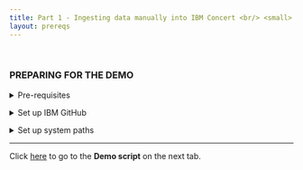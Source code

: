 ```yaml
---
title: Part 1 - Ingesting data manually into IBM Concert <br/> <small> <i> Tech Sales enablement </i> </small>
layout: prereqs
---
```


<span id="top"></span>

<br/>

### **PREPARING FOR THE DEMO**

<details markdown="1">

<summary>Pre-requisites</summary>

<!--On this slide are the pre-requisites you will need before starting this demo.

First, you should have an instance of IBM Concert deployed on either SaaS, VM or OpenShift. For this instance, you will need the IP address, username and password credentials, or an API key/token for authentication.

Second, you will need an IDE or code editor. For this demo, we will use Visual Studio Code.

Third, you will need to download the helper scripts provided for running this demo from IBM GitHub. There are two options for downloading the code. First, you can download the code in Visual Studio Code using the 'git clone' command without needing an SSH key. Second, you can set up an SSH key for your IBM GitHub account and use that to download the code to your machine.-->

<p>• IBM Concert (SaaS, VM or OCP). You will need:</p>
<p style="text-indent: 30px;">- IP address</p>
<p style="text-indent: 30px;">- Credentials</p>
<p style="text-indent: 60px;">○ Option 1: API key/token (preferred)</p>
<p style="text-indent: 60px;">○ Option 2: Username/password</p>
<p>• Visual Studio Code (recommended) or other code editor</p>
<p>• Custom utility scripts for this demo, downloaded from IBM GitHub</p>
<p style="text-indent: 30px;">- Option 1: Log in to IBM GitHub in Visual Studio Code to download without SSH key</p>
<p style="text-indent: 30px;">- Option 2: Set up SSH key and download on your terminal or Visual Studio Code</p>

</details>

<p/>

<details markdown="1">

<summary>Set up IBM GitHub</summary>

To manually ingest data into Concert, you will need 1) The Concert Toolkit and 2) a set of helper scripts. We’ve created these helper scripts to help train you on how to use the Concert Toolkit.

In order to download the helper scripts, you’ll need to set up Github access.

<inline-notification text="If you’re logged into your IBM GitHub account in Visual Studio Code, you can download the code without a key. If you are not logged in or prefer to use a different IDE, then an SSH key pair is required to download the code."></inline-notification>

1. Generate an SSH Key Pair. <br/><br/> <code class="code-block"> cd .ssh <br/> ssh-keygen -t rsa -b 4096 -C "your_email@ibm.com" -f mycorporate_key </code>

2. Add your SSH Key to the SSH agent. <br/><br/> <code class="code-block"> eval "$(ssh-agent -s)" && ssh-add mycorporate_key </code> 

3. Copy the SSH public key. <br/><br/> <code class="code-block"> cat mycorporate_key.pub </code>

4. Add the SSH key to your GitHub Enterprise account: <br/> • Go to your <a href="https://github.ibm.com/" target="_blank" rel="noreferrer">IBM GitHub account</a>. <br/> • Navigate to <strong>Savings</strong> (found under your profile picture). <br/> • Click <strong>SSH and GPG keys</strong>. <br/> • Click <strong>New SSH key</strong> <br/> • Paste the copied SSH key into the <strong>Key</strong> field and give it a title. <br/> • Save the key.

5. Verify the SSH connection. <br/><br/> <code class="code-block"> ssh -T git@github.ibm.com </code>

6. Clone the concert-pm-utils repository. <br/><br/> <code class="code-block"> git clone git@github.ibm.com:ibm-concert-platinum-demos/concert-pm-utils.git </code>

7. Navigate to the directory where the helper scripts are located. Choose between macOS and Linux according to your local configuration.

8. Change execute permissions for all the downloaded shell scripts in order to make them executable (otherwise default permissions will prevent you from executing them). <br/><br/> <code class="code-block"> chmod +x *.sh </code>

**[Go to top](#top)**

<br/><br/>

</details>

<p/>

<details markdown="1">

<summary>Set up system paths</summary>

1. Update the system path and configure Git. Homebrew usually adds itself to the PATH automatically. However, if it doesn’t, you can add it manually: <br/><br/> <code class="code-block"> nano ~/.zshrc  # For zsh <br/> # or <br/> nano ~/.bash_profile  # For bash </code>

2. For users running macOS versions prior to Big Sur, you can set the Homebrew installation directory with the following command. Please add this line to your .zshrc or .bash_profile: <br/><br/> <code class="code-block"> export PATH="/usr/local/bin:/usr/local/sbin:$PATH" </code>

3. For users running macOS macOS versions Big Sur and later, the Homebrew installation directory is /opt/homebrew: <br/><br/> <code class="code-block"> export PATH="/opt/homebrew/bin:/opt/homebrew/sbin:$PATH" </code>

4. Homebrew usually handles this automatically, but to ensure Gradle is included in your PATH. For users running macOS versions prior to Big Sur, this can be done by adding the command below to your .zshrc or .bash_profile: <br/><br/> <code class="code-block"> export PATH="/usr/local/opt/gradle/bin:$PATH" </code>

5. For users running macOS versions Big Sur and later, use the command below: <br/><br/> <code class="code-block"> export PATH="/opt/homebrew/opt/gradle/bin:$PATH" </code>

6. Homebrew usually handles this automatically, but to ensure Bazel is included in your PATH. For users running macOS versions prior to Big Sur, this can be done by adding the command below to your .zshrc or .bash_profile: <br/><br/> <code class="code-block"> export PATH="/usr/local/bin:$PATH" </code>

7. For users running macOS versions Big Sur and later, use the command below: <br/><br/> <code class="code-block"> export PATH="/opt/homebrew/bin:$PATH" </code>

8. Apply changes: <br/><br/> <code class="code-block"> source ~/.zshrc  # For zsh <br/> # or <br/> source ~/.bash_profile  # For bash </code>

9. Configure Git: <br/><br/> <code class="code-block"> git config --global user.name "Your Name" <br/> git config --global user.email "your.email@ibm.com" </code>

**[Go to top](#top)**

<br/><br/>

</details>

***

Click [here](demo-script) to go to the **Demo script** on the next tab.